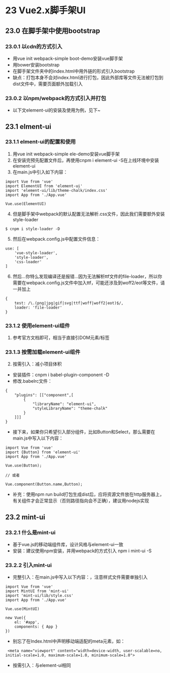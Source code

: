 # 23 Vue2.x脚手架UI
## 23.0 在脚手架中使用bootstrap
### 23.0.1 以cdn的方式引入
- 用vue init webpack-simple boot-demo安装vue脚手架
- 用bower安装bootstrap
- 在脚手架文件夹中的index.html中用外链的形式引入bootstrap
- 缺点：打包本身不会对index.html进行打包，因此外部库等文件无法被打包到dist文件中，需要页面额外加载引入

### 23.0.2 以npm/webpack的方式引入并打包
- 以下文element-ui的安装及使用为例，见下~

## 23.1 elment-ui
### 23.1.1 elment-ui的配置和使用
1. 用vue init webpack-simple ele-demo安装vue脚手架
2. 在安装完预先配置文件后，再使用cnpm i element-ui -S在上线环境中安装element-ui
3. 在main.js中引入如下内容：
```
import Vue from 'vue'
import ElementUI from 'element-ui'
import 'element-ui/lib/theme-chalk/index.css'
import App from './App.vue'

Vue.use(ElementUI)
```
4. 但是脚手架中webpack的默认配置无法解析.css文件，因此我们需要额外安装style-loader
```
$ cnpm i style-loader -D
```
5. 然后在webpack.config.js中配置文件信息：
```
use: [
	'vue-style-loader',
	'style-loader',
	'css-loader'
]
```
6. 然后...你特么发现编译还是报错...因为无法解析ttf文件的file-loader，所以你需要在webpack.config.js文件中加入ttf，可能还涉及到woff2/eot等文件，请一并加上
```
{
	test: /\.(png|jpg|gif|svg|ttf|woff|woff2|eot)$/,
	loader: 'file-loader'
}
```

### 23.1.2 使用element-ui组件
1. 参考官方文档即可，相当于直接引DOM元素/标签

### 23.1.3 按需加载element-ui组件
2. 按需引入：减小项目体积
- 安装插件：cnpm i babel-plugin-component -D
- 修改.babelrc文件：
```
{
	"plugins": [["component",[
		{
			"libraryName": "element-ui",
			"styleLibraryName": "theme-chalk"
		}
	]]]
}
```
- 接下来，如果你只希望引入部分组件，比如Button和Select，那么需要在main.js中写入以下内容：
```
import Vue from 'vue'
import {Button} from 'element-ui'
import App from './App.vue'

Vue.use(Button);

// 或者

Vue.component(Button.name,Button);
```

- 补充：使用npm run build打包生成dist后，应将资源文件放在http服务器上，有关组件才会正常显示（否则路径指向会不正确），建议用nodejs实现

## 23.2 mint-ui

### 23.2.1 什么是mint-ui
- 基于vue.js的移动端组件库，设计风格与element-ui一致
- 安装：建议使用npm安装，并用webpack的方式引入 npm i mint-ui -S

### 23.2.2 引入mint-ui
- 完整引入：在main.js中写入以下内容：，注意样式文件需要单独引入
```
import Vue from 'vue'
import MintUI from 'mint-ui'
import 'mint-ui/lib/style.css'
import App from './App.vue'

Vue.use(MintUI)

new Vue({
	el: '#app',
	components: { App }
})
```
- 别忘了在Index.html中声明移动端适配的meta元素，如：
```
 <meta name="viewport" content="width=device-width, user-scalable=no, initial-scale=1.0, maximum-scale=1.0, minimum-scale=1.0">
```
- 按需引入：与element-ui相同
